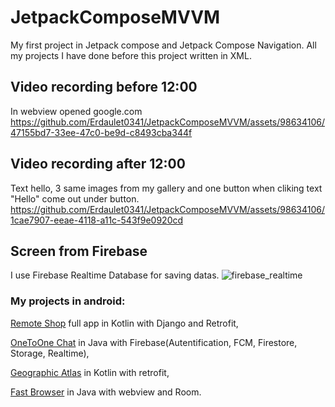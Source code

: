 # JetpackComposeMVVM
My first project in Jetpack compose and Jetpack Compose Navigation. All my  projects I have done before this project written in XML.


## Video recording before 12:00
In webview opened google.com
https://github.com/Erdaulet0341/JetpackComposeMVVM/assets/98634106/47155bd7-33ee-47c0-be9d-c8493cba344f

## Video recording after 12:00
Text hello, 3 same images from my gallery and one button when cliking text "Hello" come out under button.
https://github.com/Erdaulet0341/JetpackComposeMVVM/assets/98634106/1cae7907-eeae-4118-a11c-543f9e0920cd


## Screen from Firebase 
I use Firebase Realtime Database for saving datas.
![firebase_realtime](https://github.com/Erdaulet0341/JetpackComposeMVVM/assets/98634106/4cb97ff3-2c3d-48d6-bc1c-d41e1a4f8a6b)



### My projects in android: 
[Remote Shop](https://github.com/Erdaulet0341/AndroidStudioProjects/tree/master/RemoteShop) full app in Kotlin with Django and Retrofit,

[OneToOne Chat](https://github.com/Erdaulet0341/OneToOne-Chat)  in Java with Firebase(Autentification, FCM, Firestore, Storage, Realtime),

[Geographic Atlas](https://github.com/Erdaulet0341/Geographic-Atlas) in Kotlin with retrofit,

[Fast Browser](https://github.com/Erdaulet0341/Fast-Browser-KZ) in Java with webview and Room.
